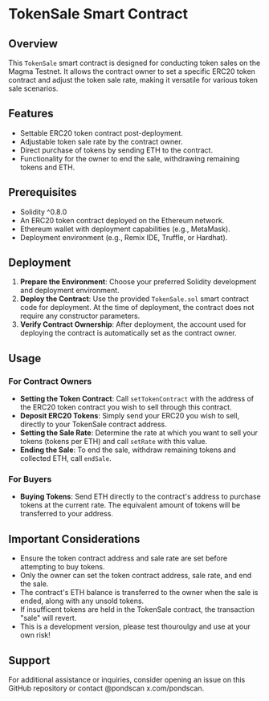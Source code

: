 # TokenSale Smart Contract

## Overview
This `TokenSale` smart contract is designed for conducting token sales on the Magma Testnet. It allows the contract owner to set a specific ERC20 token contract and adjust the token sale rate, making it versatile for various token sale scenarios.

## Features
- Settable ERC20 token contract post-deployment.
- Adjustable token sale rate by the contract owner.
- Direct purchase of tokens by sending ETH to the contract.
- Functionality for the owner to end the sale, withdrawing remaining tokens and ETH.

## Prerequisites
- Solidity ^0.8.0
- An ERC20 token contract deployed on the Ethereum network.
- Ethereum wallet with deployment capabilities (e.g., MetaMask).
- Deployment environment (e.g., Remix IDE, Truffle, or Hardhat).

## Deployment
1. **Prepare the Environment**: Choose your preferred Solidity development and deployment environment.
2. **Deploy the Contract**: Use the provided `TokenSale.sol` smart contract code for deployment. At the time of deployment, the contract does not require any constructor parameters.
3. **Verify Contract Ownership**: After deployment, the account used for deploying the contract is automatically set as the contract owner.

## Usage
### For Contract Owners
- **Setting the Token Contract**: Call `setTokenContract` with the address of the ERC20 token contract you wish to sell through this contract.
- **Deposit ERC20 Tokens**: Simply send your ERC20 you wish to sell, directly to your TokenSale contract address.
- **Setting the Sale Rate**: Determine the rate at which you want to sell your tokens (tokens per ETH) and call `setRate` with this value.
- **Ending the Sale**: To end the sale, withdraw remaining tokens and collected ETH, call `endSale`.

### For Buyers
- **Buying Tokens**: Send ETH directly to the contract's address to purchase tokens at the current rate. The equivalent amount of tokens will be transferred to your address.

## Important Considerations
- Ensure the token contract address and sale rate are set before attempting to buy tokens.
- Only the owner can set the token contract address, sale rate, and end the sale.
- The contract's ETH balance is transferred to the owner when the sale is ended, along with any unsold tokens.
- If insufficent tokens are held in the TokenSale contract, the transaction "sale" will revert.
- This is a development version, please test thouroulgy and use at your own risk!

## Support
For additional assistance or inquiries, consider opening an issue on this GitHub repository or contact @pondscan x.com/pondscan.

